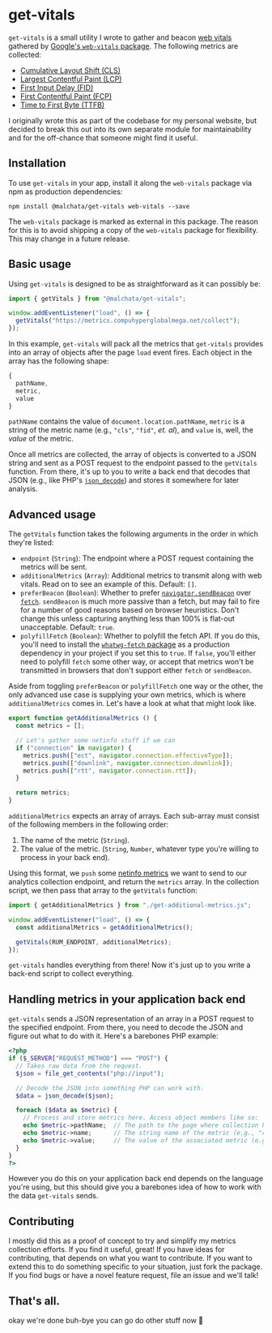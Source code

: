 # get-vitals

`get-vitals` is a small utility I wrote to gather and beacon [web vitals](https://web.dev/vitals/) gathered by [Google's `web-vitals` package](https://www.npmjs.com/package/web-vitals). The following metrics are collected:

- [Cumulative Layout Shift (CLS)](https://web.dev/cls/)
- [Largest Contentful Paint (LCP)](https://web.dev/lcp/)
- [First Input Delay (FID)](https://web.dev/fid/)
- [First Contentful Paint (FCP)](https://web.dev/fcp/)
- [Time to First Byte (TTFB)](https://en.wikipedia.org/wiki/Time_to_first_byte)

I originally wrote this as part of the codebase for my personal website, but decided to break this out into its own separate module for maintainability and for the off-chance that someone might find it useful.

## Installation

To use `get-vitals` in your app, install it along the `web-vitals` package via npm as production dependencies:

`npm install @malchata/get-vitals web-vitals --save`

The `web-vitals` package is marked as external in this package. The reason for this is to avoid shipping a copy of the `web-vitals` package for flexibility. This may change in a future release.

## Basic usage

Using `get-vitals` is designed to be as straightforward as it can possibly be:

```javascript
import { getVitals } from "@malchata/get-vitals";

window.addEventListener("load", () => {
  getVitals("https://metrics.compuhyperglobalmega.net/collect");
});
```

In this example, `get-vitals` will pack all the metrics that `get-vitals` provides into an array of objects after the page `load` event fires. Each object in the array has the following shape:

```javascript
{
  pathName,
  metric,
  value
}
```

`pathName` contains the value of `document.location.pathName`, `metric` is a string of the metric name (e.g., `"cls"`, `"fid"`, _et. al_), and `value` is, well, the _value_ of the metric.

Once all metrics are collected, the array of objects is converted to a JSON string and sent as a POST request to the endpoint passed to the `getVitals` function. From there, it's up to you to write a back end that decodes that JSON (e.g., like PHP's [`json_decode`](https://www.php.net/json_decode)) and stores it somewhere for later analysis.

## Advanced usage

The `getVitals` function takes the following arguments in the order in which they're listed:

- `endpoint` (`String`): The endpoint where a POST request containing the metrics will be sent.
- `additionalMetrics` (`Array`): Additional metrics to transmit along with web vitals. Read on to see an example of this. Default: `[]`.
- `preferBeacon` (`Boolean`): Whether to prefer [`navigator.sendBeacon`](https://developer.mozilla.org/en-US/docs/Web/API/Navigator/sendBeacon) over [`fetch`](https://developer.mozilla.org/en-US/docs/Web/API/Fetch_API). `sendBeacon` is much more passive than a fetch, but may fail to fire for a number of good reasons based on browser heuristics. Don't change this unless capturing anything less than 100% is flat-out unacceptable. Default: `true`.
- `polyfillFetch` (`Boolean`): Whether to polyfill the fetch API. If you do this, you'll need to install the [`whatwg-fetch` package](https://www.npmjs.com/package/whatwg-fetch) as a production dependency in your project if you set this to `true`. If `false`, you'll either need to polyfill `fetch` some other way, or accept that metrics won't be transmitted in browsers that don't support either `fetch` or `sendBeacon`.

Aside from toggling `preferBeacon` or `polyfillFetch` one way or the other, the only advanced use case is supplying your own metrics, which is where `additionalMetrics` comes in. Let's have a look at what that might look like.

```javascript
export function getAdditionalMetrics () {
  const metrics = [];

  // Let's gather some netinfo stuff if we can
  if ("connection" in navigator) {
    metrics.push(["ect", navigator.connection.effectiveType]);
    metrics.push(["downlink", navigator.connection.downlink]);
    metrics.push(["rtt", navigator.connection.rtt]);
  }

  return metrics;
}
```

`additionalMetrics` expects an array of arrays. Each sub-array must consist of the following members in the following order:

1. The name of the metric (`String`).
2. The value of the metric. (`String`, `Number`, whatever type you're willing to process in your back end).

Using this format, we `push` some [netinfo metrics](https://developer.mozilla.org/en-US/docs/Web/API/Network_Information_API) we want to send to our analytics collection endpoint, and return the `metrics` array. In the collection script, we then pass that array to the `getVitals` function:

```javascript
import { getAdditionalMetrics } from "./get-additional-metrics.js";

window.addEventListener("load", () => {
  const additionalMetrics = getAdditionalMetrics();

  getVitals(RUM_ENDPOINT, additionalMetrics);
});
```

`get-vitals` handles everything from there! Now it's just up to you write a back-end script to collect everything.

## Handling metrics in your application back end

`get-vitals` sends a JSON representation of an array in a POST request to the specified endpoint. From there, you need to decode the JSON and figure out what to do with it. Here's a barebones PHP example:

```php
<?php
if ($_SERVER["REQUEST_METHOD"] === "POST") {
  // Takes raw data from the request.
  $json = file_get_contents("php://input");

  // Decode the JSON into something PHP can work with.
  $data = json_decode($json);

  foreach ($data as $metric) {
    // Process and store metrics here. Access object members like so:
    echo $metric->pathName;  // The path to the page where collection happened.
    echo $metric->name;      // The string name of the metric (e.g., "cls").
    echo $metric->value;     // The value of the associated metric (e.g., 22).
  }
}
?>
```

However you do this on your application back end depends on the language you're using, but this should give you a barebones idea of how to work with the data `get-vitals` sends.

## Contributing

I mostly did this as a proof of concept to try and simplify my metrics collection efforts. If you find it useful, great! If you have ideas for contributing, that depends on what you want to contribute. If you want to extend this to do something specific to your situation, just fork the package. If you find bugs or have a novel feature request, file an issue and we'll talk!

## That's all.

okay we're done buh-bye you can go do other stuff now 👋
